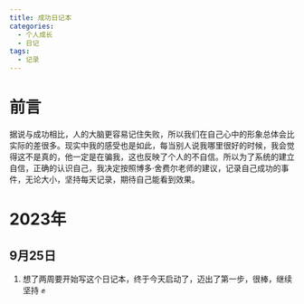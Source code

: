 ```yaml
---
title: 成功日记本
categories:
  - 个人成长
  - 日记
tags:
  - 记录
---
```


# 前言
据说与成功相比，人的大脑更容易记住失败，所以我们在自己心中的形象总体会比实际的差很多。现实中我的感受也是如此，每当别人说我哪里很好的时候，我会觉得这不是真的，他一定是在骗我，这也反映了个人的不自信。所以为了系统的建立自信，正确的认识自己，我决定按照博多·舍费尔老师的建议，记录自己成功的事件，无论大小，坚持每天记录，期待自己能看到效果。

# 2023年
## 9月25日
1. 想了两周要开始写这个日记本，终于今天启动了，迈出了第一步，很棒，继续坚持 ✊